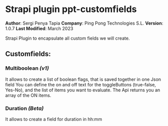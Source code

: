 # Strapi plugin ppt-customfields

**Author**: Sergi Penya Tapia
**Company**: Ping Pong Technologies S.L.
**Version**: 1.0.7
**Last Modified**: March 2023

Strapi Plugin to encapsulate all custom fields we will create.

## Customfields:

### Multiboolean *(v1)*
It allows to create a list of boolean flags, that is saved together in one Json field
You can define the on and off text for the toggleButtons (true-false, Yes-No), and the list of items you want to evaluate.
The Api returns you an array of the ON items.

### Duration *(Beta)*
It allows to create a field for duration in hh:mm
